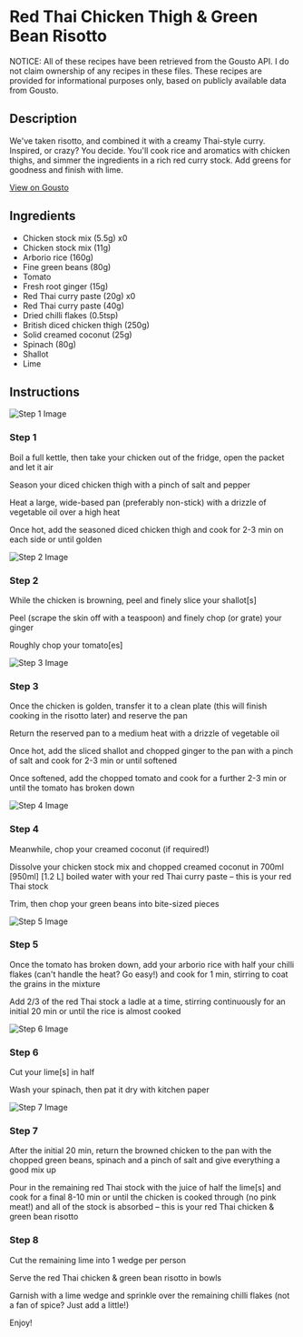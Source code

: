 # Red Thai Chicken Thigh & Green Bean Risotto

NOTICE: All of these recipes have been retrieved from the Gousto API. I do not claim ownership of any recipes in these files. These recipes are provided for informational purposes only, based on publicly available data from Gousto.

## Description

We've taken risotto, and combined it with a creamy Thai-style curry. Inspired, or crazy? You decide. You'll cook rice and aromatics with chicken thighs, and simmer the ingredients in a rich red curry stock. Add greens for goodness and finish with lime.

[View on Gousto](https://www.gousto.co.uk/recipes/cookbook/thai-red-chicken-green-bean-risotto)

## Ingredients

- Chicken stock mix (5.5g) x0
- Chicken stock mix (11g)
- Arborio rice (160g)
- Fine green beans (80g)
- Tomato
- Fresh root ginger (15g)
- Red Thai curry paste (20g) x0
- Red Thai curry paste (40g)
- Dried chilli flakes (0.5tsp)
- British diced chicken thigh (250g)
- Solid creamed coconut (25g)
- Spinach (80g)
- Shallot
- Lime

## Instructions

![Step 1 Image](https://production-media.gousto.co.uk/cms/recipe-step-image/Step-1-1650989608639-x200.jpg)

### Step 1

Boil a full kettle, then take your chicken out of the fridge, open the packet and let it air

Season your diced chicken thigh with a pinch of salt and pepper

Heat a large, wide-based pan (preferably non-stick) with a drizzle of vegetable oil over a high heat

Once hot, add the seasoned diced chicken thigh and cook for 2-3 min on each side or until golden

![Step 2 Image](https://production-media.gousto.co.uk/cms/recipe-step-image/Step-2-1650989612752-x200.jpg)

### Step 2

While the chicken is browning, peel and finely slice your shallot[s]

Peel (scrape the skin off with a teaspoon) and finely chop (or grate) your ginger

Roughly chop your tomato[es]

![Step 3 Image](https://production-media.gousto.co.uk/cms/recipe-step-image/Step-3-1650989615707-x200.jpg)

### Step 3

Once the chicken is golden, transfer it to a clean plate (this will finish cooking in the risotto later) and reserve the pan

Return the reserved pan to a medium heat with a drizzle of vegetable oil

Once hot, add the sliced shallot and chopped ginger to the pan with a pinch of salt and cook for 2-3 min or until softened

Once softened, add the chopped tomato and cook for a further 2-3 min or until the tomato has broken down

![Step 4 Image](https://production-media.gousto.co.uk/cms/recipe-step-image/Step-4-1650989620007-x200.jpg)

### Step 4

Meanwhile, chop your creamed coconut (if required!)

Dissolve your chicken stock mix and chopped creamed coconut in 700ml <span class="text-purple">[950ml]</span> <span class="text-danger">[1.2 L]</span> boiled water with your red Thai curry paste – this is your red Thai stock

Trim, then chop your green beans into bite-sized pieces

![Step 5 Image](https://production-media.gousto.co.uk/cms/recipe-step-image/Step-5-1650989624959-x200.jpg)

### Step 5

Once the tomato has broken down, add your arborio rice with half your chilli flakes (can't handle the heat? Go easy!) and cook for 1 min, stirring to coat the grains in the mixture

Add 2/3 of the red Thai stock a ladle at a time, stirring continuously for an initial 20 min or until the rice is almost cooked

![Step 6 Image](https://production-media.gousto.co.uk/cms/recipe-step-image/Step-6-1650989628510-x200.jpg)

### Step 6

Cut your lime[s] in half

Wash your spinach, then pat it dry with kitchen paper

![Step 7 Image](https://production-media.gousto.co.uk/cms/recipe-step-image/Step-7-1650989632586-x200.jpg)

### Step 7

After the initial 20 min, return the browned chicken to the pan with the chopped green beans, spinach and a pinch of salt and give everything a good mix up

Pour in the remaining red Thai stock with the juice of half the lime[s] and cook for a final 8-10 min or until the chicken is cooked through (no pink meat!) and all of the stock is absorbed – this is your red Thai chicken & green bean risotto

### Step 8

Cut the remaining lime into 1 wedge per person

Serve the red Thai chicken & green bean risotto in bowls

Garnish with a lime wedge and sprinkle over the remaining chilli flakes (not a fan of spice? Just add a little!)

Enjoy!

